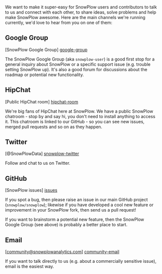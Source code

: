We want to make it super-easy for SnowPlow users and contributors to talk to us and connect with each other, to share ideas, solve problems and help make SnowPlow awesome. Here are the main channels we're running currently, we'd love to hear from you on one of them:

## Google Group

[SnowPlow Google Group] [google-group]

The SnowPlow Google Group (aka `snowplow-user`) is a good first stop for a general inquiry about SnowPlow or a specific support issue (e.g. trouble setting SnowPlow up). It's also a good forum for discussions about the roadmap or potential new functionality.

## HipChat

[Public HipChat room] [hipchat-room]

We're big fans of HipChat here at SnowPlow. We have a public SnowPlow chatroom - stop by and say hi, you don't need to install anything to access it. This chatroom is linked to our GitHub - so you can see new issues, merged pull requests and so on as they happen.

## Twitter

[@SnowPlowData] [snowplow-twitter]

Follow and chat to us on Twitter.

## GitHub

[SnowPlow issues] [issues]

If you spot a bug, then please raise an issue in our main GitHub project (`snowplow/snowplow`); likewise if you have developed a cool new feature or improvement in your SnowPlow fork, then send us a pull request!

If you want to brainstorm a potential new feature, then the SnowPlow Google Group (see above) is probably a better place to start.

## Email

[community@snowplowanalytics.com] [community-email]

If you want to talk directly to us (e.g. about a commercially sensitive issue), email is the easiest way.

[google-group]: https://groups.google.com/forum/#!forum/snowplow-user
[snowplow-twitter]: https://twitter.com/SnowPlowData
[new-issue]: https://github.com/snowplow/snowplow/issues/new
[issues]: https://github.com/snowplow/snowplow/issues?direction=desc&sort=created&state=open
[community-email]: mailto:community@snowplowanalytics.com
[hipchat-room]: http://www.hipchat.com/gxNgWtAa5